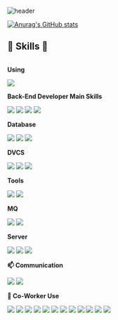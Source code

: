 <!-- 헤더 -->
![header](https://capsule-render.vercel.app/api?type=rounded&color=timeGradient&text=Chaebin's%20%20Git%20👋&animation=twinkling&fontSize=40&fontAlignY=50&fontAlign=50&height=180)
<!-- 깃 상태 -->
[![Anurag's GitHub stats](https://github-readme-stats.vercel.app/api?username=java-bin&show_icons=true&theme=radical)](https://github.com/anuraghazra/github-readme-stats)
<!-- 스킬 -->
## 🔨 Skills 🔨
<div style="display:flex; flex-direction:column; align-items:flex-start;">
    <p><strong>Using </strong></p> 
    <div>
    <img src="https://img.shields.io/badge/IntelliJ IDEA-000000?style=for-the-badge&logo=intellij-idea&logoColor=white"> <!-- IntelliJ -->
    </div>
    <p><strong>Back-End Developer Main Skills</strong></p>
    <div>
        <img src="https://img.shields.io/badge/Java-007396?style=for-the-badge&logo=Java&logoColor=white" /> <!-- java -->
        <img src="https://img.shields.io/badge/Spring Boot-6DB33F?style=for-the-badge&logo=spring-boot&logoColor=white" /> <!-- spring boot -->
        <img src="https://img.shields.io/badge/OpenStack-ED1944?style=for-the-badge&logo=OpenStack&logoColor=white" /> <!-- openstack -->
        <img src="https://img.shields.io/badge/Docker-2496ED?style=for-the-badge&logo=Docker&logoColor=white" /> <!-- docekr -->
    </div>
    <p><strong>Database</strong></p>
    <div>
        <img src="https://img.shields.io/badge/MariaDB-003545?style=for-the-badge&logo=mariaDB&logoColor=white"/> <!-- mariadb -->
        <img src="https://img.shields.io/badge/mysql-4479A1?style=for-the-badge&logo=mysql&logoColor=white" />  <!-- mysql -->
        <img src="https://img.shields.io/badge/oracle-F80000?style=for-the-badge&logo=oracle&logoColor=white" /> <!-- oracle -->
    </div>
     <p><strong>DVCS</strong></p>
    <div>    
        <img src="https://img.shields.io/badge/Bitbucket-0052CC?style=for-the-badge&logo=Bitbucket&logoColor=white" /> <!-- bitbucket -->
        <img src="https://img.shields.io/badge/GitHub-181717?style=for-the-badge&logo=GitHub&logoColor=white" /> <!-- github -->
        <img src="https://img.shields.io/badge/GitLab-FC6D26?style=for-the-badge&logo=GitLab&logoColor=white" /> <!-- gitlab -->
    </div>
    <p><strong>Tools</strong></p>
    <div>
        <img src="https://img.shields.io/badge/Kubernetes-326CE5?style=for-the-badge&logo=Kubernetes&logoColor=white"> <!-- kubernetes -->
        <img src="https://img.shields.io/badge/Terraform-7B42BC?style=for-the-badge&logo=Terraform&logoColor=white" /> <!-- terraform -->
    </div>
     <p><strong>MQ</strong></p>
    <div>    
        <img src="https://img.shields.io/badge/Redis-DC382D?style=for-the-badge&logo=Redis&logoColor=white" /> <!-- redis -->
        <img src="https://img.shields.io/badge/RabbitMQ-FF6600?style=for-the-badge&logo=RabbitMQ&logoColor=white" /> <!-- rabbitmq -->
    </div>
    <p><strong>Server</strong></p>
    <div>
        <img src="https://img.shields.io/badge/linux-FCC624?style=for-the-badge&logo=linux&logoColor=black" /> <!-- linux --> 
        <img src="https://img.shields.io/badge/Ubuntu-E95420?style=for-the-badge&logo=Ubuntu&logoColor=white"/> <!-- ubuntu --> 
        <img src="https://img.shields.io/badge/apache tomcat-F8DC75?style=for-the-badge&logo=apachetomcat&logoColor=black" /> <!-- apache tomcat -->
    </div>
    <p><strong>📫 Communication</strong></p>
    <div>    
        <img src="https://img.shields.io/badge/Figma-F24E1E?style=for-the-badge&logo=figma&logoColor=white" /> <!-- figma -->
        <img src="https://img.shields.io/badge/Jira-0052CC?style=for-the-badge&logo=Jira&logoColor=white" /> <!-- jira -->
    </div>
    <p><strong>👯 Co-Worker Use</strong></p>
    <div>
        <!-- server -->
        <img src="https://img.shields.io/badge/Amazon AWS-232F3E?style=for-the-badge&logo=amazon aws&logoColor=white" /> <!-- aws -->
        <img src="https://img.shields.io/badge/Google Cloud-4285F4?style=for-the-badge&logo=Google Cloud&logoColor=white"/> <!-- gcp -->
        <!-- mq -->
        <img src="https://img.shields.io/badge/Apache Kafka-231F20?style=for-the-badge&logo=Apache Kafka&logoColor=white" /> <!-- kafka -->
        <!-- graph -->
        <img src="https://img.shields.io/badge/Grafana-F46800?style=for-the-badge&logo=Grafana&logoColor=white" /> <!-- grafana -->
        <img src="https://img.shields.io/badge/Prometheus-E6522C?style=for-the-badge&logo=Prometheus&logoColor=white" /> <!-- prometheus -->
        <!-- search? -->
        <img src="https://img.shields.io/badge/OpenSearch-005EB8?style=for-the-badge&logo=OpenSearch&logoColor=white" /> <!-- openssearch -->
        <!-- back end-->
        <img src="https://img.shields.io/badge/Go-00ADD8?style=for-the-badge&logo=Go&logoColor=white"/> <!-- go -->
        <!-- front end-->
        <img src="https://img.shields.io/badge/Vue.js-4FC08D?style=for-the-badge&logo=Vue.js&logoColor=white"/> <!-- vue -->
        <img src="https://img.shields.io/badge/TypeScript-3178C6?style=for-the-badge&logo=typescript&logoColor=white" /> <!-- ts -->
        <img src="https://img.shields.io/badge/javascript-F7DF1E?style=for-the-badge&logo=javascript&logoColor=black" /> <!-- js -->   
        <img src="https://img.shields.io/badge/html5-E34F26?style=for-the-badge&logo=html5&logoColor=white" /> <!-- html5 -->
        <img src="https://img.shields.io/badge/CSS3-1572B6?style=for-the-badge&logo=css3&logoColor=white"/>  <!-- css -->
    </div>   
</div>



